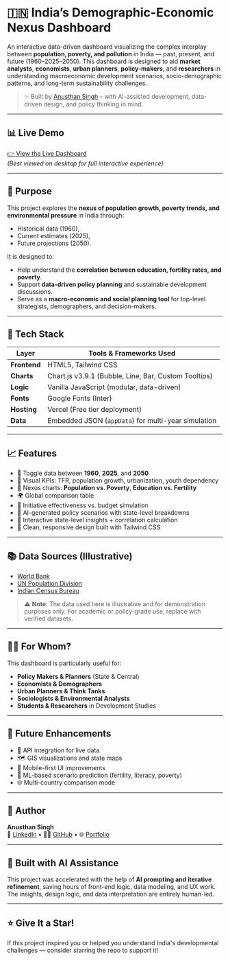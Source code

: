 # 🇮🇳 India’s Demographic-Economic Nexus Dashboard

An interactive data-driven dashboard visualizing the complex interplay between **population, poverty, and pollution** in India — past, present, and future (1960–2025–2050). This dashboard is designed to aid **market analysts**, **economists**, **urban planners**, **policy-makers**, and **researchers** in understanding macroeconomic development scenarios, socio-demographic patterns, and long-term sustainability challenges.

> ✨ Built by [Anusthan Singh](https://www.linkedin.com/in/anusthan12/) – with AI-assisted development, data-driven design, and policy thinking in mind.

---

## 📊 Live Demo

[👉 View the Live Dashboard](https://anusthan-singh.vercel.app/)  
*(Best viewed on desktop for full interactive experience)*

---

## 🧠 Purpose

This project explores the **nexus of population growth, poverty trends, and environmental pressure** in India through:
- Historical data (1960),
- Current estimates (2025),
- Future projections (2050).

It is designed to:
- Help understand the **correlation between education, fertility rates, and poverty**.
- Support **data-driven policy planning** and sustainable development discussions.
- Serve as a **macro-economic and social planning tool** for top-level strategists, demographers, and decision-makers.

---

## 🧰 Tech Stack

| Layer          | Tools & Frameworks Used                             |
|----------------|------------------------------------------------------|
| **Frontend**   | HTML5, Tailwind CSS                                  |
| **Charts**     | Chart.js v3.9.1 (Bubble, Line, Bar, Custom Tooltips) |
| **Logic**      | Vanilla JavaScript (modular, data-driven)            |
| **Fonts**      | Google Fonts (Inter)                                 |
| **Hosting**    | Vercel (Free tier deployment)                        |
| **Data**       | Embedded JSON (`appData`) for multi-year simulation  |

---

## 📈 Features

- 📅 Toggle data between **1960**, **2025**, and **2050**
- 📌 Visual KPIs: TFR, population growth, urbanization, youth dependency
- 🧩 Nexus charts: **Population vs. Poverty**, **Education vs. Fertility**
- 🌍 Global comparison table
- 🧪 Initiative effectiveness vs. budget simulation
- 🧠 AI-generated policy scenarios with state-level breakdowns
- 📍 Interactive state-level insights + correlation calculation
- 🧵 Clean, responsive design built with Tailwind CSS

---

## 📚 Data Sources (Illustrative)

- [World Bank](https://data.worldbank.org/)
- [UN Population Division](https://www.un.org/development/desa/pd/)
- [Indian Census Bureau](https://censusindia.gov.in/)

> ⚠️ **Note**: The data used here is illustrative and for demonstration purposes only. For academic or policy-grade use, replace with verified datasets.

---

## 🧑‍💼 For Whom?

This dashboard is particularly useful for:
- **Policy Makers & Planners** (State & Central)
- **Economists & Demographers**
- **Urban Planners & Think Tanks**
- **Sociologists & Environmental Analysts**
- **Students & Researchers** in Development Studies

---

## 🔮 Future Enhancements

- 🔌 API integration for live data
- 🗺️ GIS visualizations and state maps
- 📱 Mobile-first UI improvements
- 🧠 ML-based scenario prediction (fertility, literacy, poverty)
- 🌐 Multi-country comparison mode

---

## 👤 Author

**Anusthan Singh**  
💼 [LinkedIn](https://www.linkedin.com/in/anusthan12/) • 🧑‍💻 [GitHub](https://github.com/anusthan12) • 🌐 [Portfolio](https://anusthan-singh.vercel.app/)

---

## 🤖 Built with AI Assistance

This project was accelerated with the help of **AI prompting and iterative refinement**, saving hours of front-end logic, data modeling, and UX work. The insights, design logic, and data interpretation are entirely human-led.

---

## ⭐️ Give It a Star!

If this project inspired you or helped you understand India's developmental challenges — consider starring the repo to support it!

